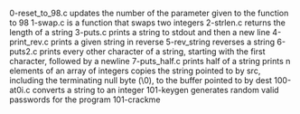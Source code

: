 0-reset_to_98.c updates the number of the parameter given to the function to 98
1-swap.c is a function that swaps two integers
2-strlen.c returns the length of a string
3-puts.c prints a string to stdout and then a new line
4-print_rev.c prints a given string in reverse
5-rev_string reverses a string
6-puts2.c prints every other character of a string, starting with the first character, followed by a newline
7-puts_half.c prints half of a string
prints n elements of an array of integers
copies the string pointed to by src, including the terminating null byte (\0), to the buffer pointed to by dest
100-at0i.c converts a string to an integer
101-keygen generates random valid passwords for the program 101-crackme

